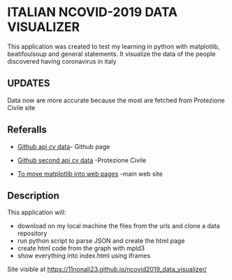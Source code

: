 # ITALIAN NCOVID-2019 DATA VISUALIZER

This application was created to test my learning in python with matplotlib, beatifoulsoup and general statements. It visualize the data of the people discovered having coronavirus in italy

## UPDATES
Data now are more accurate because the most are fetched from Protezione
Civile site

## Referalls

* [Github api cv data](https://github.com/ExpDev07/coronavirus-tracker-api)- Github page

* [Github second api cv data](https://github.com/pcm-dpc/COVID-19) -Protezione Civile 

* [To move matplotlib into web pages](https://mpld3.github.io/) -main web site

## Description

This application will:

* download on my local machine the files from the urls and clone a data repository
* run python script to parse JSON and create the html page
* create html code from the graph with mpld3
* show everything into index.html using iframes
    
    
Site visible at https://11nonali23.github.io/ncovid2019_data_visualizer/
